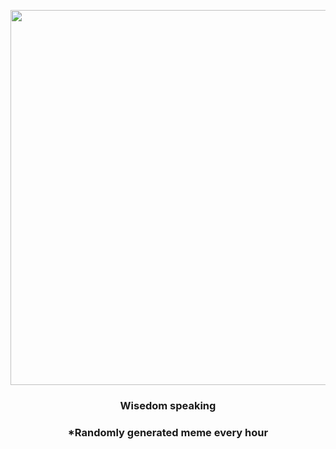 <p align="center">
        <img src="https://i.redd.it/7lc4srxfjcv81.jpg" width="600" height="600">
        </p>
        <h3 align="center">Wisedom speaking</h3>
        <h3 align="center">*Randomly generated meme every hour</h3>
    